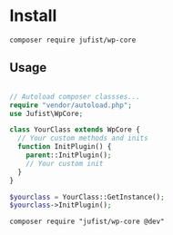 # Install 

`composer require jufist/wp-core`


## Usage

```php

// Autoload composer classses...
require "vendor/autoload.php";
use Jufist\WpCore;

class YourClass extends WpCore {
  // Your custom methods and inits
  function InitPlugin() {
    parent::InitPlugin();
    // Your custom init
  }
}

$yourclass = YourClass::GetInstance();
$yourclass->InitPlugin();


```
```composer
composer require "jufist/wp-core @dev"
```

